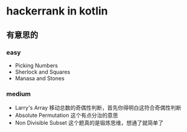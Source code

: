 # hackerrank in kotlin

## 有意思的

### easy

* Picking Numbers
* Sherlock and Squares
* Manasa and Stones

### medium

* Larry's Array 移动总数的奇偶性判断，首先你得明白这符合奇偶性判断
* Absolute Permutation 这个有点分治的意思
* Non Divisible Subset 这个题真的是锻炼思维，想通了就简单了